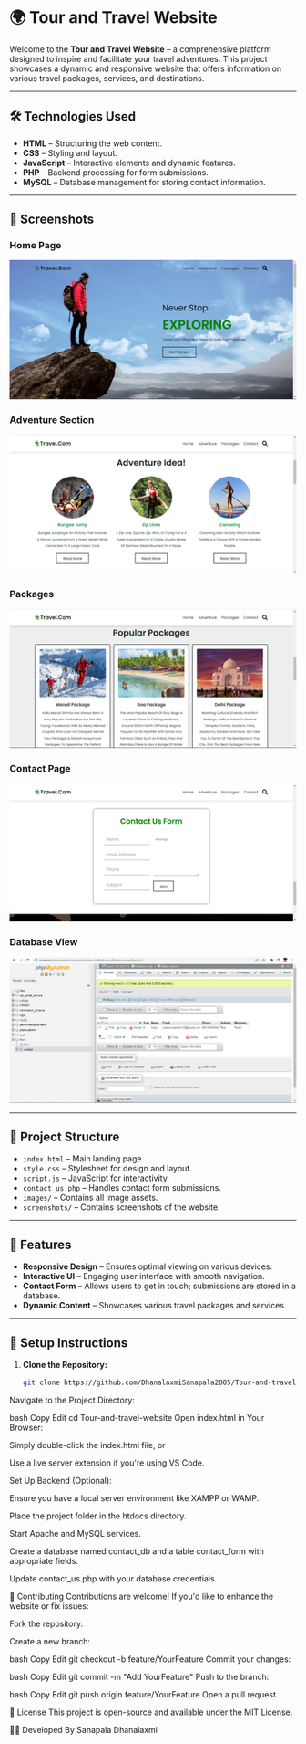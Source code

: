 # 🌍 Tour and Travel Website

Welcome to the **Tour and Travel Website** – a comprehensive platform designed to inspire and facilitate your travel adventures. This project showcases a dynamic and responsive website that offers information on various travel packages, services, and destinations.

---
## 🛠️ Technologies Used

- **HTML** – Structuring the web content.
- **CSS** – Styling and layout.
- **JavaScript** – Interactive elements and dynamic features.
- **PHP** – Backend processing for form submissions.
- **MySQL** – Database management for storing contact information.

---

## 📸 Screenshots

### Home Page
![Home Page](https://github.com/DhanalaxmiSanapala2005/Tour-and-travel-website/blob/main/home.PNG?raw=true)

### Adventure Section
![Adventure](https://github.com/DhanalaxmiSanapala2005/Tour-and-travel-website/blob/main/adventure.PNG?raw=true)

### Packages
![Packages](https://github.com/DhanalaxmiSanapala2005/Tour-and-travel-website/blob/main/package1.PNG?raw=true)

### Contact Page
![Contact](https://github.com/DhanalaxmiSanapala2005/Tour-and-travel-website/blob/main/contact.PNG?raw=true)

### Database View
![Database](https://github.com/DhanalaxmiSanapala2005/Tour-and-travel-website/blob/main/database_contact.PNG?raw=true)

---

## 📂 Project Structure

- `index.html` – Main landing page.
- `style.css` – Stylesheet for design and layout.
- `script.js` – JavaScript for interactivity.
- `contact_us.php` – Handles contact form submissions.
- `images/` – Contains all image assets.
- `screenshots/` – Contains screenshots of the website.

---

## 📝 Features

- **Responsive Design** – Ensures optimal viewing on various devices.
- **Interactive UI** – Engaging user interface with smooth navigation.
- **Contact Form** – Allows users to get in touch; submissions are stored in a database.
- **Dynamic Content** – Showcases various travel packages and services.

---

## 🧰 Setup Instructions

1. **Clone the Repository:**
   ```bash
   git clone https://github.com/DhanalaxmiSanapala2005/Tour-and-travel-website.git
Navigate to the Project Directory:

bash
Copy
Edit
cd Tour-and-travel-website
Open index.html in Your Browser:

Simply double-click the index.html file, or

Use a live server extension if you're using VS Code.

Set Up Backend (Optional):

Ensure you have a local server environment like XAMPP or WAMP.

Place the project folder in the htdocs directory.

Start Apache and MySQL services.

Create a database named contact_db and a table contact_form with appropriate fields.

Update contact_us.php with your database credentials.

🤝 Contributing
Contributions are welcome! If you'd like to enhance the website or fix issues:

Fork the repository.

Create a new branch:

bash
Copy
Edit
git checkout -b feature/YourFeature
Commit your changes:

bash
Copy
Edit
git commit -m "Add YourFeature"
Push to the branch:

bash
Copy
Edit
git push origin feature/YourFeature
Open a pull request.

📄 License
This project is open-source and available under the MIT License.

👩‍💻 Developed By 
Sanapala Dhanalaxmi

